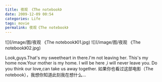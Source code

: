 ```yaml
---
title: 夜观 《The notebook》
date: 2009-12-09 00:54
categories: Life
tags: movie
permalink: 夜观《The notebook》
---
```


![](/image/图/夜观 《The notebook》01.jpg)
![](/image/图/夜观 《The notebook》02.jpg)

Look,guys.That's my sweetheart in there.I'm not leaving her.
This's my home now.Your mother is my home.
I will be here ,i will never leave you.
Do you think our love,can take us away together.
如果你也看过这部电影（The notebook），我想你知道此刻我在想什么...